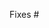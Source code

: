 Fixes #

<!--
Bugfixes should be based on the 4.9 or 4.13 branch and features on the 5.x
branch. Select the correct branch in the "base:" drop-down menu above.

Replace this notice with a short README for your feature/bugfix. This will help
people to understand your PR and can be used as a start for the documentation.
-->
